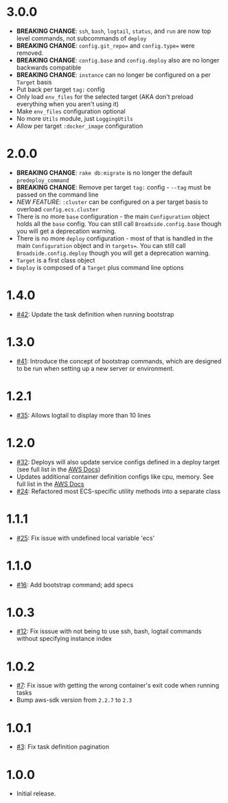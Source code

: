 # 3.0.0
- **BREAKING CHANGE**: `ssh`, `bash`, `logtail`, `status`, and `run` are now top level commands, not subcommands of `deploy`
- **BREAKING CHANGE**: `config.git_repo=` and `config.type=` were removed.
- **BREAKING CHANGE**: `config.base` and `config.deploy` also are no longer backwards compatible
- **BREAKING CHANGE**: `instance` can no longer be configured on a per `Target` basis
- Put back per target `tag:` config
- Only load `env_files` for the selected target (AKA don't preload everything when you aren't using it)
- Make `env_files` configuration optional
- No more `Utils` module, just `LoggingUtils`
- Allow per target `:docker_image` configuration

# 2.0.0
- **BREAKING CHANGE**: `rake db:migrate` is no longer the default `predeploy_command`
- **BREAKING CHANGE**: Remove per target `tag:` config - `--tag` must be passed on the command line
- *NEW FEATURE*: `:cluster` can be configured on a per target basis to overload `config.ecs.cluster`
- There is no more `base` configuration - the main `Configuration` object holds all the `base` config.  You can still call `Broadside.config.base` though you will get a deprecation warning.
- There is no more `deploy` configuration - most of that is handled in the main `Configuration` object and in `targets=`. You can still call `Broadside.config.deploy` though you will get a deprecation warning.
- `Target` is a first class object
- `Deploy` is composed of a `Target` plus command line options

# 1.4.0
- [#42](https://github.com/lumoslabs/broadside/pull/42/files): Update the task definition when running bootstrap

# 1.3.0
- [#41](https://github.com/lumoslabs/broadside/pull/41/files): Introduce the concept of bootstrap commands, which are designed to be run when setting up a new server or environment.

# 1.2.1
- [#35](https://github.com/lumoslabs/broadside/pull/35/files): Allows logtail to display more than 10 lines

# 1.2.0
- [#32](https://github.com/lumoslabs/broadside/pull/32): Deploys will also update service configs defined in a deploy target (see full list in the [AWS Docs](https://docs.aws.amazon.com/sdkforruby/api/Aws/ECS/Client.html#create_service-instance_method))
- Updates additional container definition configs like cpu, memory. See full list in the [AWS Docs](https://docs.aws.amazon.com/sdkforruby/api/Aws/ECS/Client.html#register_task_definition-instance_method)
- [#24](https://github.com/lumoslabs/broadside/pull/24): Refactored most ECS-specific utility methods into a separate class

# 1.1.1
- [#25](https://github.com/lumoslabs/broadside/issues/25): Fix issue with undefined local variable 'ecs'

# 1.1.0
- [#16](https://github.com/lumoslabs/broadside/pull/16): Add bootstrap command; add specs

# 1.0.3
- [#12](https://github.com/lumoslabs/broadside/issues/12): Fix isssue with not being to use ssh, bash, logtail commands without specifying instance index

# 1.0.2
- [#7](https://github.com/lumoslabs/broadside/issues/7): Fix issue with getting the wrong container's exit code when running tasks
- Bump aws-sdk version from `2.2.7` to `2.3`

# 1.0.1
- [#3](https://github.com/lumoslabs/broadside/issues/3): Fix task definition pagination

# 1.0.0
- Initial release.
